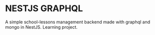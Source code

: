 # NESTJS GRAPHQL

A simple school-lessons management backend made with graphql and mongo in NestJS. Learning project.
